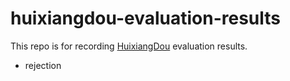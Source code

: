 # huixiangdou-evaluation-results

This repo is for recording [HuixiangDou](https://github.com/InternLM/HuixiangDou) evaluation results.

* rejection

